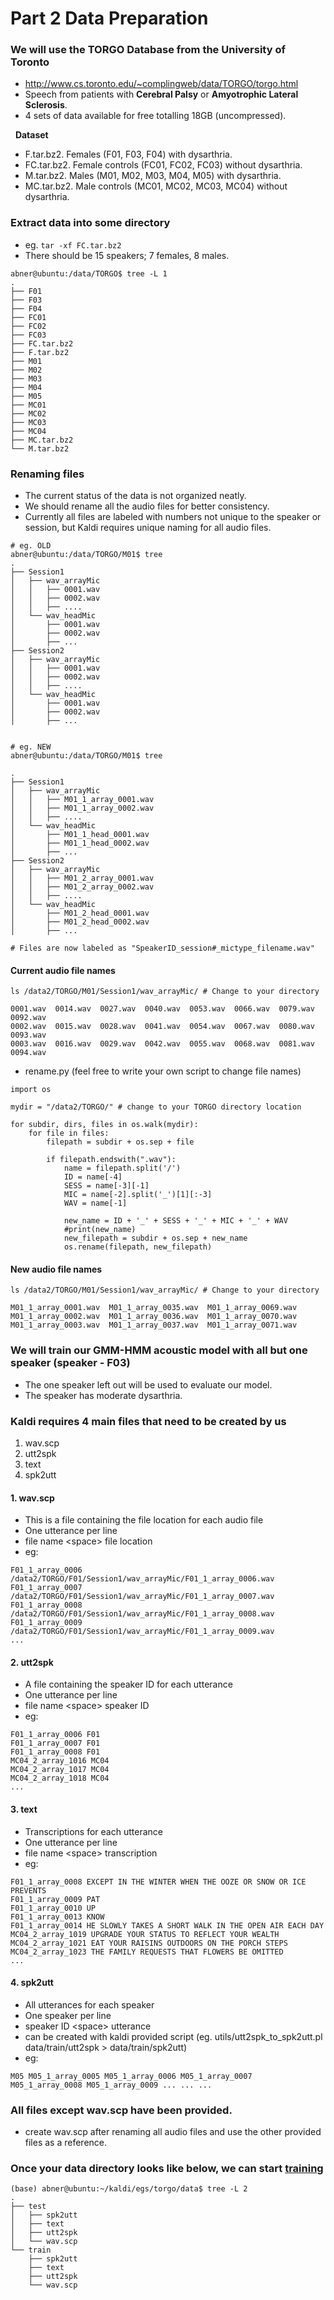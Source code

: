 # Part 2 Data Preparation
### We will use the TORGO Database from the University of Toronto
- http://www.cs.toronto.edu/~complingweb/data/TORGO/torgo.html
- Speech from patients with **Cerebral Palsy** or **Amyotrophic Lateral Sclerosis**.
- 4 sets of data available for free totalling 18GB (uncompressed).

&nbsp;
**Dataset**
- F.tar.bz2. Females (F01, F03, F04) with dysarthria.
- FC.tar.bz2. Female controls (FC01, FC02, FC03) without dysarthria.
- M.tar.bz2. Males (M01, M02, M03, M04, M05) with dysarthria.
- MC.tar.bz2. Male controls (MC01, MC02, MC03, MC04) without dysarthria.

### Extract data into some directory
- eg. ```tar -xf FC.tar.bz2```
- There should be 15 speakers; 7 females, 8 males. 
```
abner@ubuntu:/data/TORGO$ tree -L 1
.
├── F01
├── F03
├── F04
├── FC01
├── FC02
├── FC03
├── FC.tar.bz2
├── F.tar.bz2
├── M01
├── M02
├── M03
├── M04
├── M05
├── MC01
├── MC02
├── MC03
├── MC04
├── MC.tar.bz2
└── M.tar.bz2
```

### Renaming files
- The current status of the data is not organized neatly.
- We should rename all the audio files for better consistency.
- Currently all files are labeled with numbers not unique to the speaker or session, but Kaldi requires unique naming for all audio files.
```
# eg. OLD 
abner@ubuntu:/data/TORGO/M01$ tree
.
├── Session1
│   ├── wav_arrayMic
│   │   ├── 0001.wav
│   │   ├── 0002.wav
│   │   ├── ....
│   └── wav_headMic
│       ├── 0001.wav
│       ├── 0002.wav
│       ├── ...
├── Session2
│   ├── wav_arrayMic
│   │   ├── 0001.wav
│   │   ├── 0002.wav
│   │   ├── ....
│   └── wav_headMic
│       ├── 0001.wav
│       ├── 0002.wav
│       ├── ...


# eg. NEW
abner@ubuntu:/data/TORGO/M01$ tree

.
├── Session1
│   ├── wav_arrayMic
│   │   ├── M01_1_array_0001.wav
│   │   ├── M01_1_array_0002.wav
│   │   ├── ....
│   └── wav_headMic
│       ├── M01_1_head_0001.wav
│       ├── M01_1_head_0002.wav
│       ├── ...
├── Session2
│   ├── wav_arrayMic
│   │   ├── M01_2_array_0001.wav
│   │   ├── M01_2_array_0002.wav
│   │   ├── ....
│   └── wav_headMic
│       ├── M01_2_head_0001.wav
│       ├── M01_2_head_0002.wav
│       ├── ...

# Files are now labeled as "SpeakerID_session#_mictype_filename.wav"
```

#### Current audio file names
```ls /data2/TORGO/M01/Session1/wav_arrayMic/ # Change to your directory```
```
0001.wav  0014.wav  0027.wav  0040.wav	0053.wav  0066.wav  0079.wav  0092.wav
0002.wav  0015.wav  0028.wav  0041.wav	0054.wav  0067.wav  0080.wav  0093.wav
0003.wav  0016.wav  0029.wav  0042.wav	0055.wav  0068.wav  0081.wav  0094.wav
```
- rename.py (feel free to write your own script to change file names)
```
import os

mydir = "/data2/TORGO/" # change to your TORGO directory location

for subdir, dirs, files in os.walk(mydir):
    for file in files:
        filepath = subdir + os.sep + file
        
        if filepath.endswith(".wav"):
            name = filepath.split('/')
            ID = name[-4]
            SESS = name[-3][-1]
            MIC = name[-2].split('_')[1][:-3]
            WAV = name[-1] 
            
            new_name = ID + '_' + SESS + '_' + MIC + '_' + WAV
            #print(new_name)
            new_filepath = subdir + os.sep + new_name
            os.rename(filepath, new_filepath)
```
#### New audio file names
```ls /data2/TORGO/M01/Session1/wav_arrayMic/ # Change to your directory ```
```
M01_1_array_0001.wav  M01_1_array_0035.wav  M01_1_array_0069.wav
M01_1_array_0002.wav  M01_1_array_0036.wav  M01_1_array_0070.wav
M01_1_array_0003.wav  M01_1_array_0037.wav  M01_1_array_0071.wav
```

### We will train our GMM-HMM acoustic model with all but one speaker (speaker - F03)
- The one speaker left out will be used to evaluate our model.
- The speaker has moderate dysarthria.

### Kaldi requires 4 main files that need to be created by us
1. wav.scp
2. utt2spk
3. text
4. spk2utt 

#### 1. wav.scp
- This is a file containing the file location for each audio file
- One utterance per line
- file name \<space> file location
- eg: <br/>
```
F01_1_array_0006 /data2/TORGO/F01/Session1/wav_arrayMic/F01_1_array_0006.wav
F01_1_array_0007 /data2/TORGO/F01/Session1/wav_arrayMic/F01_1_array_0007.wav
F01_1_array_0008 /data2/TORGO/F01/Session1/wav_arrayMic/F01_1_array_0008.wav
F01_1_array_0009 /data2/TORGO/F01/Session1/wav_arrayMic/F01_1_array_0009.wav
...
```
#### 2. utt2spk
- A file containing the speaker ID for each utterance
- One utterance per line
- file name \<space> speaker ID
- eg: <br/>
```
F01_1_array_0006 F01 
F01_1_array_0007 F01
F01_1_array_0008 F01
MC04_2_array_1016 MC04 
MC04_2_array_1017 MC04 
MC04_2_array_1018 MC04 
...
```

#### 3. text
- Transcriptions for each utterance 
- One utterance per line
- file name \<space> transcription
- eg: <br/> 
```
F01_1_array_0008 EXCEPT IN THE WINTER WHEN THE OOZE OR SNOW OR ICE PREVENTS 
F01_1_array_0009 PAT
F01_1_array_0010 UP 
F01_1_array_0013 KNOW 
F01_1_array_0014 HE SLOWLY TAKES A SHORT WALK IN THE OPEN AIR EACH DAY 
MC04_2_array_1019 UPGRADE YOUR STATUS TO REFLECT YOUR WEALTH
MC04_2_array_1021 EAT YOUR RAISINS OUTDOORS ON THE PORCH STEPS 
MC04_2_array_1023 THE FAMILY REQUESTS THAT FLOWERS BE OMITTED 
...
```
#### 4. spk2utt
- All utterances for each speaker
- One speaker per line
- speaker ID \<space> utterance
- can be created with kaldi provided script (eg. utils/utt2spk_to_spk2utt.pl data/train/utt2spk > data/train/spk2utt) <br/>
- eg: <br/>
```
M05 M05_1_array_0005 M05_1_array_0006 M05_1_array_0007 M05_1_array_0008 M05_1_array_0009 ... ... ...
```
### All files except wav.scp have been provided.  
- create wav.scp after renaming all audio files and use the other provided files as a reference.

### Once your data directory looks like below, we can start [training](https://github.com/abnerLing/Kaldi-Speech_Processing/tree/main/speech%20recognition)
```
(base) abner@ubuntu:~/kaldi/egs/torgo/data$ tree -L 2
.
├── test
│   ├── spk2utt
│   ├── text
│   ├── utt2spk
│   └── wav.scp
└── train
    ├── spk2utt
    ├── text
    ├── utt2spk
    └── wav.scp
```
